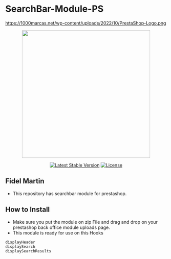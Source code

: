 # SearchBar-Module-PS

https://1000marcas.net/wp-content/uploads/2022/10/PrestaShop-Logo.png

<p align="center"><img src="https://upload.wikimedia.org/wikipedia/commons/c/c5/Prestashop.svg" width="400"></p>

<p align="center">
<a href="https://packagist.org/packages/laravel/framework"><img src="https://poser.pugx.org/laravel/framework/v/stable.svg" alt="Latest Stable Version"></a>
<a href="https://packagist.org/packages/laravel/framework"><img src="https://poser.pugx.org/laravel/framework/license.svg" alt="License"></a>
</p>

## Fidel Martin
+ This repository has searchbar module for prestashop.

## How to Install
+ Make sure you put the module on zip File and drag and drop on your prestashop back office module uploads page.
+ This module is ready for use on this Hooks

```
displayHeader
displaySearch
displaySearchResults
```
